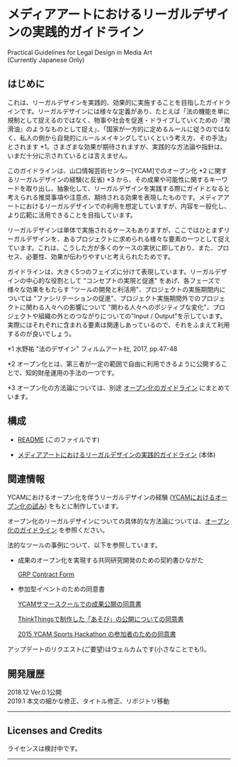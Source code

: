 # メディアアートにおけるリーガルデザインの実践的ガイドライン  
Practical Guidelines for Legal Design in Media Art  
(Currently Japanese Only)


## はじめに  
  
これは、リーガルデザインを実践的、効果的に実施することを目指したガイドラインです。リーガルデザインには様々な定義があり、たとえば「法の機能を単に規制として捉えるのではなく、物事や社会を促進・ドライブしていくための『潤滑油』のようなものとして捉え」、「国家が一方的に定めるルールに従うのではなく、私人の側から自発的にルールメイキングしていくという考え方、その手法」とされます \*1。さまざまな効果が期待されますが、実践的な方法論や指針は、いまだ十分に示されているとは言えません。  

このガイドラインは、山口情報芸術センター[YCAM]でのオープン化 \*2 に関するリーガルデザインの経験(と反省) \*3 から、その成果や可能性に関するキーワードを取り出し、抽象化して、リーガルデザインを実践する際にガイドとなると考えられる推奨事項や注意点、期待される効果を表現したものです。メディアアートにおけるリーガルデザインでの利用を想定していますが、内容を一般化し、より広範に活用できることを目指しています。  

<!-- 
また、より具体的な事項、補足情報や事例についても"fyi""e.g."として記述しています。メディアアートの制作の現場におけるオープン化の経験をもとにしていますが、これを一般化することで、それ以外のより広い領域で利用されることを目指しています。　　
-->

リーガルデザインは単体で実施されるケースもありますが、ここではひとまずリーガルデザインを、あるプロジェクトに求められる様々な要素の一つとして捉えています。これは、こうした方が多くのケースの実状に即しており、また、プロセス、必要性、効果が伝わりやすいと考えられたためです。  

ガイドラインは、大きく5つのフェイズに分けて表現しています。リーガルデザインの中心的な役割として "コンセプトの実現と促進" をあげ、各フェーズで様々な効果をもたらす "ツールの開発と利活用"、プロジェクトの実施期間内については "ファシリテーションの促進"、プロジェクト実施期間外でのプロジェクトに関わる人々への影響について "関わる人々へのポジティブな変化"、プロジェクトや組織の外とのつながりについての"Input / Output"を示しています。実際にはそれぞれに含まれる要素は関連しあっているので、それをふまえて利用するのが良いでしょう。  


<!-- 
関連するガイドライン内の項目は、"→"で示しています。あわせて参照ください。  
-->

<!-- 
メディアアートにおけるリーガルデザインでの利用を当初目的としているが、抽象的な項目と具体的な記述を含めることで、リーガルデザインの実践に携わる人々だけでなく他のデザイン領域も含めたより広いユーザによる、経営層を含めたより幅広いプロセスでの、メディアアート領域を超えた実施主体における、利活用を射程に含める。  
-->

\*1 水野祐 "法のデザイン" フィルムアート社, 2017, pp.47-48  

\*2 オープン化とは、第三者が一定の範囲で自由に利用できるように公開することで、知的財産運用の手法の一つです。  

\*3 オープン化の方法論については、別途 [オープン化のガイドライン](https://github.com/YCAMInterlab/OpenSharingGuideline/) にまとめています。   



## 構成  

- [README](https://github.com/yosukesakai/Practical_Guidelines_for_Legal_Design_in_Media_Art/blob/master/README.md) (このファイルです)  

- [メディアアートにおけるリーガルデザインの実践的ガイドライン](https://github.com/yosukesakai/Practical_Guidelines_for_Legal_Design_in_Media_Art/blob/master/Practical_Guidelines_for_Legal_Design_in_Media_Art.md) (本体)  
 


## 関連情報

YCAMにおけるオープン化を伴うリーガルデザインの経験 ([YCAMにおけるオープン化の試み](http://special.ycam.jp/interlab/projects/open-sharing.html)) をもとに制作しています。  

オープン化のリーガルデザインについての具体的な方法論については、[オープン化のガイドライン](https://github.com/YCAMInterlab/OpenSharingGuideline/) を参照ください。  

法的なツールの事例について、以下を参照しています。  

- 成果のオープン化を実現する共同研究開発のための契約書ひながた  

	[GRP Contract Form](https://github.com/YCAMInterlab/GRPContractForm) 

- 参加型イベントのための同意書  

	[YCAMサマースクールでの成果公開の同意書](https://github.com/YCAMInterlab/YCAM_WORKSPACE_DOCS/blob/master/Consent_Form_for_YCAM_Summer_School/Consent_Form_for_YCAM_Summer_School_TOPPAGE.md)  

	[ThinkThingsで制作した「あそび」の公開についての同意書](https://github.com/YCAMInterlab/YCAM_WORKSPACE_DOCS/blob/master/Consent_Form_for_Think_Things/Consent_Form_for_Think_Things_TOPPAGE.md)  

	[2015 YCAM Sports Hackathon の参加者のための同意書](https://github.com/YCAMInterlab/SportsHackathon_ConsentForm)  

  
アップデートのリクエスト(ご要望)はウェルカムです(小さなことでも!)。  

  
## 開発履歴

2018.12 Ver.0.1公開  
2019.1 本文の細かな修正、タイトル修正、リポジトリ移動    
   
---  

## Licenses and Credits  
ライセンスは検討中です。  
  
---  


<!-- 

## Disclaimer
   
Yosuke Sakai no guarantees whatsoever related to this text.  
The persons involved in the creation/operation of this website (including other users) take no responsibility regarding the usage of this text (including any kind of use such as browsing, contribution, or external re-use; 
the same shall apply hereinafter).  
When using this text, you are required to take personal responsibility.   
Yosuke Sakai takes no responsibility regarding eventual damage resulting from your use of this text.  
Yosuke Sakai does not guarantee that your use of this text is legitimate according to applicable laws.  
We don't guarantee in any way the legitimacy, accuracy and safety of all information provided as contents.
We make no guarantees regarding external website linked to from this site.  
-->
  

